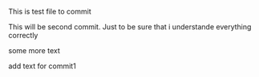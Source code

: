 This is test file to commit

This will be second commit. Just to be sure that i understande everything correctly

some more text

add text for commit1